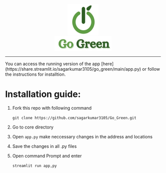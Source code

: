 <p align="center"><img src="Resource/logo_for_readme1.png" width=100 height=100><br><img src="Resource/logo_for_readme2.png" height=50></p>
<hr>
You can access the running version of the app [here] (https://share.streamlit.io/sagarkumar3105/go_green/main/app.py) or follow the instructions for installtion.
<h1>Installation guide:</h1>

  1. Fork this repo with following command
  
     ```git clone https://github.com/sagarkumar3105/Go_Green.git```

  2. Go to core directory
  3. Open `app.py` make neccessary changes in the address and locations
  4. Save the changes in all .py files
  5. Open command Prompt and enter
  
      ```streamlit run app,py```

